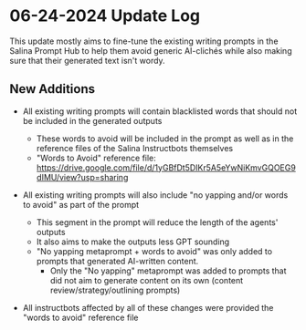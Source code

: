 # 06-24-2024 Update Log

This update mostly aims to fine-tune the existing writing prompts in the Salina Prompt Hub to help them avoid generic AI-clichés while also making sure that their generated text isn't wordy.

## New Additions

- All existing writing prompts will contain blacklisted words that should not be included in the generated outputs
  - These words to avoid will be included in the prompt as well as in the reference files of the Salina Instructbots themselves
  - "Words to Avoid" reference file: https://drive.google.com/file/d/1yGBfDt5DIKr5A5eYwNiKmvGQOEG9dIMU/view?usp=sharing
    
- All existing writing prompts will also include "no yapping and/or words to avoid" as part of the prompt
  - This segment in the prompt will reduce the length of the agents' outputs
  - It also aims to make the outputs less GPT sounding
  - "No yapping metaprompt + words to avoid" was only added to prompts that generated AI-written content.
      - Only the "No yapping" metaprompt was added to prompts that did not aim to generate content on its own (content review/strategy/outlining prompts)
        
- All instructbots affected by all of these changes were provided the "words to avoid" reference file 
